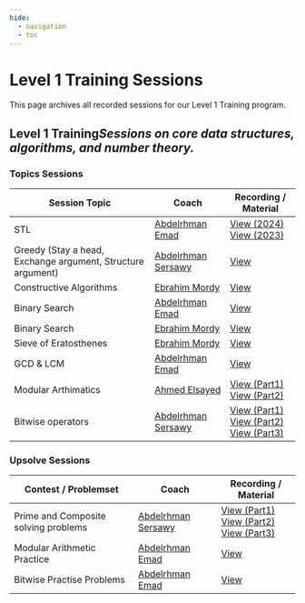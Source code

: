 ```yaml
---
hide:
  - navigation
  - toc
---
```


# Level 1 Training Sessions

This page archives all recorded sessions for our Level 1 Training program.

<div class="level-section">
  <h2>Level 1 Training<em>Sessions on core data structures, algorithms, and number theory.</em></h2>

  <h3>Topics Sessions</h3>
  <table class="sessions-table">
        <thead>
                <th>Session Topic</th>
                <th>Coach</th>
                <th>Recording / Material</th>
            </tr>
        </thead>
        <tbody>
            <tr>
            <td>STL</td>
            <td><a href="../../community/coaches/#abdelrhman-emad">Abdelrhman Emad</a></td>
            <td>
                <a href="https://drive.google.com/drive/folders/1D8jReWLFJj0Qc1KKb5Z-umyCUfkLEfYJ?usp=sharing" target="_blank">View (2024)</a>
                <br>
                <a href="https://drive.google.com/drive/folders/1vYe8slH6AzLiX3xdBhA0BNltvAC0ffeX?usp=sharing" target="_blank">View (2023)</a>
            </td>
        </tr>
        <tr>
            <td>Greedy (Stay a head, Exchange argument, Structure argument)</td>
               <td><a href="../../community/coaches/#abdelrhman-sersawy">Abdelrhman Sersawy</a></td>
            <td>
                <a href="https://www.youtube.com/watch?v=RBC3EeOIkT4">View</a>
            </td>
        </tr>
        <tr>
            <td>Constructive Algorithms</td>
            <td>
                <a href="../../../community/coaches/#ebrahim-mordy">Ebrahim Mordy</a>
            </td>
            <td><a href="https://www.youtube.com/watch?v=FEABVLyuVKI&list=PL7GFWD3CwxpZTCtOGnZbDZpMBDipXwAjo&index=3" target="_blank">View</a></td>
        </tr>
        <tr>
            <td>Binary Search</td>
            <td><a href="../../community/coaches/#abdelrhman-emad">Abdelrhman Emad</a></td>
            <td>
                <a href="https://drive.google.com/drive/folders/1wwuHi_HA7h2DKx3VkihspDHBszHpnDOk?usp=drive_link">View</a>
            </td>
        </tr>
        <tr>
            <td>Binary Search</td>
            <td>
                <a href="../../../community/coaches/#ebrahim-mordy">Ebrahim Mordy</a>
            </td>
            <td><a href="https://www.youtube.com/watch?v=TVk4wDjI-mw&list=PL7GFWD3CwxpZTCtOGnZbDZpMBDipXwAjo&index=4" target="_blank">View</a></td>
        </tr>
        <tr>
            <td>Sieve of Eratosthenes</td>
            <td>
                <a href="../../../community/coaches/#ebrahim-mordy">Ebrahim Mordy</a>
            </td>
            <td><a href="https://www.youtube.com/watch?v=2Rc7c3Bf3hE&list=PL7GFWD3CwxpZTCtOGnZbDZpMBDipXwAjo&index=2" target="_blank">View</a></td>
        </tr>
        <tr>
            <td>GCD & LCM</td>
            <td><a href="../../community/coaches/#abdelrhman-emad">Abdelrhman Emad</a></td>
            <td>
                <a href="https://drive.google.com/drive/folders/1RZNVlp8hvGQjzbyBQuDbGduzkv_GjnMe?usp=sharing">View</a>
            </td>
        </tr>
        <tr>
            <td>Modular Arthimatics</td>
                <td><a href="../../community/coaches/#ahmed-elsayed">Ahmed Elsayed</a></td>
            <td>
                <a href="https://drive.google.com/file/d/1XeoAi6e29FikQkZR8aJaMstWL9kZE5BR/view?usp=sharing" target="_blank">View (Part1)</a>
                <br>
                <a href="https://drive.google.com/file/d/1nEhyb9jAmUC3qrROIVVUT0fw1g_5wL7N/view" target="_blank">View (Part2)</a>
            </td>
        </tr>
        <tr>
            <td>Bitwise operators</td>
               <td><a href="../../community/coaches/#abdelrhman-sersawy">Abdelrhman Sersawy</a></td>
            <td>
                <a href="https://www.youtube.com/watch?v=82qVMWtY18w" target="_blank">View (Part1)</a>
                <br>
                <a href="https://www.youtube.com/watch?v=mQizHlEKrIA" target="_blank">View (Part2)</a>
                <br>
                <a href="https://www.youtube.com/watch?v=D5XOTZ518S4" target="_blank">View (Part3)</a>
            </td>
        </tr>
    </tbody>
  </table>

  <h3>Upsolve Sessions</h3>
  <table class="sessions-table">
    <thead>
        <tr>
            <th>Contest / Problemset</th>
            <th>Coach</th>
            <th>Recording / Material</th>
        </tr>
    </thead>
    <tbody>
        <tr>
            <td>Prime and Composite solving problems</td>
               <td><a href="../../community/coaches/#abdelrhman-sersawy">Abdelrhman Sersawy</a></td>
            <td>
                <a href="https://www.youtube.com/watch?v=MxQPntwurfU" target="_blank">View (Part1)</a>
                <br>
                <a href="https://www.youtube.com/watch?v=nb1LJU6nURE" target="_blank">View (Part2)</a>
                <br>
                <a href="https://www.youtube.com/watch?v=cjQMc_0yIvk" target="_blank">View (Part3)</a>
            </td>
        </tr>
        <tr>
            <td>Modular Arithmetic Practice</td>
            <td><a href="../../community/coaches/#abdelrhman-emad">Abdelrhman Emad</a></td>
            <td>
                <a href="https://drive.google.com/drive/folders/1RT_FMm4yeNEouhDY4LFndSQ7UyGb1o9X?usp=sharing">View</a>
            </td>
        </tr>
        <tr>
            <td>Bitwise Practise Problems</td>
            <td><a href="../../community/coaches/#abdelrhman-emad">Abdelrhman Emad</a></td>
            <td>
                <a href="https://drive.google.com/drive/folders/1_12GanpS4WS5EkgtBISk00X2VX8c-cPF?usp=sharing">View</a>
            </td>
        </tr>
    </tbody>
  </table>
</div> 